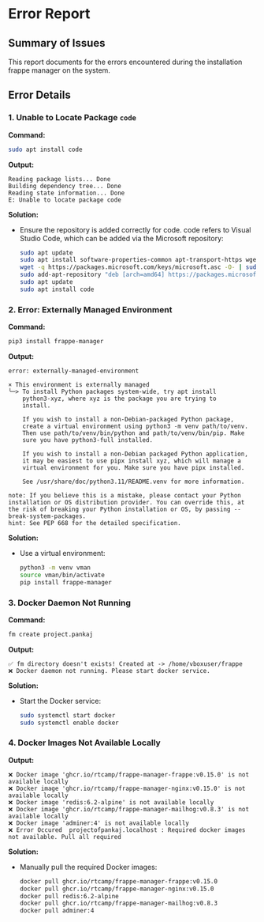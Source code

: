 # Error Report

## Summary of Issues

This report documents for the errors encountered during the installation  frappe manager on the system.

## Error Details

### 1. **Unable to Locate Package `code`**

**Command:**
```bash
sudo apt install code
```

**Output:**
```
Reading package lists... Done
Building dependency tree... Done
Reading state information... Done
E: Unable to locate package code
```

**Solution:**
- Ensure the repository is added correctly for code. code refers to Visual Studio Code, which can be added via the Microsoft repository:
  ```bash
  sudo apt update
  sudo apt install software-properties-common apt-transport-https wget
  wget -q https://packages.microsoft.com/keys/microsoft.asc -O- | sudo apt-key add -
  sudo add-apt-repository "deb [arch=amd64] https://packages.microsoft.com/repos/vscode stable main"
  sudo apt update
  sudo apt install code
  ```

### 2. **Error: Externally Managed Environment**

**Command:**
```bash
pip3 install frappe-manager
```

**Output:**
```
error: externally-managed-environment

× This environment is externally managed
╰─> To install Python packages system-wide, try apt install
    python3-xyz, where xyz is the package you are trying to
    install.
    
    If you wish to install a non-Debian-packaged Python package,
    create a virtual environment using python3 -m venv path/to/venv.
    Then use path/to/venv/bin/python and path/to/venv/bin/pip. Make
    sure you have python3-full installed.
    
    If you wish to install a non-Debian packaged Python application,
    it may be easiest to use pipx install xyz, which will manage a
    virtual environment for you. Make sure you have pipx installed.
    
    See /usr/share/doc/python3.11/README.venv for more information.

note: If you believe this is a mistake, please contact your Python installation or OS distribution provider. You can override this, at the risk of breaking your Python installation or OS, by passing --break-system-packages.
hint: See PEP 668 for the detailed specification.
```

**Solution:**
- Use a virtual environment:
  ```bash
  python3 -m venv vman
  source vman/bin/activate
  pip install frappe-manager
  ```

### 3. **Docker Daemon Not Running**

**Command:**
```bash
fm create project.pankaj
```

**Output:**
```
✅ fm directory doesn't exists! Created at -> /home/vboxuser/frappe
❌ Docker daemon not running. Please start docker service.
```

**Solution:**
- Start the Docker service:
  ```bash
  sudo systemctl start docker
  sudo systemctl enable docker
  ```

### 4. **Docker Images Not Available Locally**

**Output:**
```
❌ Docker image 'ghcr.io/rtcamp/frappe-manager-frappe:v0.15.0' is not available locally
❌ Docker image 'ghcr.io/rtcamp/frappe-manager-nginx:v0.15.0' is not available locally
❌ Docker image 'redis:6.2-alpine' is not available locally
❌ Docker image 'ghcr.io/rtcamp/frappe-manager-mailhog:v0.8.3' is not available locally
❌ Docker image 'adminer:4' is not available locally
❌ Error Occured  projectofpankaj.localhost : Required docker images not available. Pull all required 
```

**Solution:**
- Manually pull the required Docker images:
  ```bash
  docker pull ghcr.io/rtcamp/frappe-manager-frappe:v0.15.0
  docker pull ghcr.io/rtcamp/frappe-manager-nginx:v0.15.0
  docker pull redis:6.2-alpine
  docker pull ghcr.io/rtcamp/frappe-manager-mailhog:v0.8.3
  docker pull adminer:4
  ```
